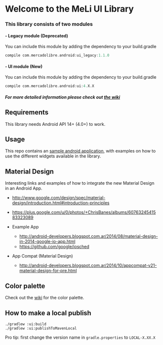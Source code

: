 # Welcome to the MeLi UI Library

### This library consists of two modules
#### - Legacy module (Deprecated)
You can include this module by adding the dependency to your build.gradle
```gradle
compile com.mercadolibre.android:ui_legacy:1.1.0
```

#### - UI module (New)
You can include this module by adding the dependency to your build.gradle
```gradle
compile com.mercadolibre.android:ui:4.X.X
```
##### For more detailed information please check out [the wiki](https://github.com/mercadolibre/fury_mobile-android-ui/wiki/UI-Home)


## Requirements
This library needs Android API 14+ (4.0+) to work.

## Usage
This repo contains an [sample android application](exampleApp), with examples on how to use the different widgets available in the library.

## Material Design
Interesting links and examples of how to integrate the new Material Design in an Android App.

- http://www.google.com/design/spec/material-design/introduction.html#introduction-principles
- https://plus.google.com/u/0/photos/+ChrisBanes/albums/6076324541583323089

- Example App
  - http://android-developers.blogspot.com.ar/2014/08/material-design-in-2014-google-io-app.html
  - https://github.com/google/iosched

- App Compat (Material Design)
  - http://android-developers.blogspot.com.ar/2014/10/appcompat-v21-material-design-for-pre.html

## Color palette
Check out the [wiki](https://github.com/mercadolibre/fury_mobile-android-ui/wiki/Color-Palette) for the color palette.


## How to make a local publish
```
./gradlew :ui:build
./gradlew :ui:publishToMavenLocal
```
Pro tip: first change the version name in ```gradle.properties``` to ```LOCAL-X.XX.X```
